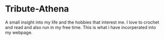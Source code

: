 # Tribute-Athena
A small insight into my life and the hobbies that interest me. I love to crochet and read and also run in my free time. This is what i have incorperated into my webpage.
